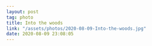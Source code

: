 ```yaml
---
layout: post
tag: photo
title: Into the woods
link: "/assets/photos/2020-08-09-Into-the-woods.jpg"
date: 2020-08-09 23:08:05
---
```

